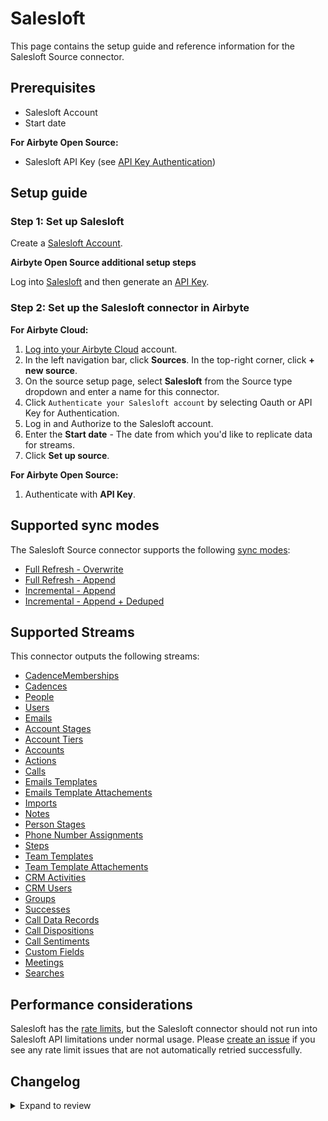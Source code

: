 # Salesloft

This page contains the setup guide and reference information for the Salesloft Source connector.

## Prerequisites

- Salesloft Account
- Start date

<!-- env:oss -->

**For Airbyte Open Source:**

- Salesloft API Key (see [API Key Authentication](https://developers.salesloft.com/api.html#!/Topic/apikey))
<!-- /env:oss -->

## Setup guide

### Step 1: Set up Salesloft

Create a [Salesloft Account](https://salesloft.com).

<!-- env:oss -->

**Airbyte Open Source additional setup steps**

Log into [Salesloft](https://salesloft.com) and then generate an [API Key](https://developers.salesloft.com/api.html#!/Topic/apikey).

<!-- /env:oss -->

<!-- env:cloud -->

### Step 2: Set up the Salesloft connector in Airbyte

**For Airbyte Cloud:**

1. [Log into your Airbyte Cloud](https://cloud.airbyte.com/workspaces) account.
2. In the left navigation bar, click **Sources**. In the top-right corner, click **+ new source**.
3. On the source setup page, select **Salesloft** from the Source type dropdown and enter a name for this connector.
4. Click `Authenticate your Salesloft account` by selecting Oauth or API Key for Authentication.
5. Log in and Authorize to the Salesloft account.
6. Enter the **Start date** - The date from which you'd like to replicate data for streams.
7. Click **Set up source**.

<!-- /env:cloud -->

<!-- env:oss -->

**For Airbyte Open Source:**

1. Authenticate with **API Key**.
<!-- /env:oss -->

## Supported sync modes

The Salesloft Source connector supports the following [ sync modes](https://docs.airbyte.com/cloud/core-concepts#connection-sync-modes):

- [Full Refresh - Overwrite](https://docs.airbyte.com/understanding-airbyte/connections/full-refresh-overwrite/)
- [Full Refresh - Append](https://docs.airbyte.com/understanding-airbyte/connections/full-refresh-append)
- [Incremental - Append](https://docs.airbyte.com/understanding-airbyte/connections/incremental-append)
- [Incremental - Append + Deduped](https://docs.airbyte.com/understanding-airbyte/connections/incremental-append-deduped)

## Supported Streams

This connector outputs the following streams:

- [CadenceMemberships](https://developers.salesloft.com/api.html#!/Cadence_Memberships/get_v2_cadence_memberships_json)
- [Cadences](https://developers.salesloft.com/api.html#!/Cadences/get_v2_cadences_json)
- [People](https://developers.salesloft.com/api.html#!/People/get_v2_people_json)
- [Users](https://developers.salesloft.com/api.html#!/Users/get_v2_users_json)
- [Emails](https://developers.salesloft.com/api.html#!/Emails/get_v2_activities_emails_json)
- [Account Stages](https://developers.salesloft.com/api.html#!/Account_Stages/get_v2_account_stages_json)
- [Account Tiers](https://developers.salesloft.com/api.html#!/Account_Tiers/get_v2_account_tiers_json)
- [Accounts](https://developers.salesloft.com/api.html#!/Accounts/get_v2_accounts_json)
- [Actions](https://developers.salesloft.com/api.html#!/Actions/get_v2_actions_json)
- [Calls](https://developers.salesloft.com/api.html#!/Calls/get_v2_activities_calls_json)
- [Emails Templates](https://developers.salesloft.com/api.html#!/Email_Templates/get_v2_email_templates_json)
- [Emails Template Attachements](https://developers.salesloft.com/api.html#!/Email_Template_Attachments/get_v2_email_template_attachments_json)
- [Imports](https://developers.salesloft.com/api.html#!/Imports/get_v2_imports_json)
- [Notes](https://developers.salesloft.com/api.html#!/Notes/get_v2_notes_json)
- [Person Stages](https://developers.salesloft.com/api.html#!/Person_Stages/get_v2_person_stages_json)
- [Phone Number Assignments](https://developers.salesloft.com/api.html#!/Phone_Number_Assignments/get_v2_phone_number_assignments_json)
- [Steps](https://developers.salesloft.com/api.html#!/Steps/get_v2_steps_json)
- [Team Templates](https://developers.salesloft.com/api.html#!/Team_Templates/get_v2_team_templates_json)
- [Team Template Attachements](https://developers.salesloft.com/api.html#!/Team_Template_Attachments/get_v2_team_template_attachments_json)
- [CRM Activities](https://developers.salesloft.com/api.html#!/CRM_Activities/get_v2_crm_activities_json)
- [CRM Users](https://developers.salesloft.com/api.html#!/Crm_Users/get_v2_crm_users_json)
- [Groups](https://developers.salesloft.com/api.html#!/Groups/get_v2_groups_json)
- [Successes](https://developers.salesloft.com/api.html#!/Successes/get_v2_successes_json)
- [Call Data Records](https://developers.salesloft.com/api.html#!/Call_Data_Records/get_v2_call_data_records_json)
- [Call Dispositions](https://developers.salesloft.com/api.html#!/Call_Dispositions/get_v2_call_dispositions_json)
- [Call Sentiments](https://developers.salesloft.com/api.html#!/Call_Sentiments/get_v2_call_sentiments_json)
- [Custom Fields](https://developers.salesloft.com/api.html#!/Custom_Fields/get_v2_custom_fields_json)
- [Meetings](https://developers.salesloft.com/api.html#!/Meetings/get_v2_meetings_json)
- [Searches](https://developers.salesloft.com/api.html#!/Searches/post_v2_searches_json)

## Performance considerations

Salesloft has the [rate limits](hhttps://developers.salesloft.com/api.html#!/Topic/RateLimiting), but the Salesloft connector should not run into Salesloft API limitations under normal usage. Please [create an issue](https://github.com/airbytehq/airbyte/issues) if you see any rate limit issues that are not automatically retried successfully.

## Changelog

<details>
  <summary>Expand to review</summary>

| Version | Date       | Pull Request                                             | Subject                                                        |
| :------ | :--------- | :------------------------------------------------------- | :------------------------------------------------------------- |
| 1.3.2 | 2024-12-28 | [49079](https://github.com/airbytehq/airbyte/pull/49079) | Update dependencies |
| 1.3.1 | 2024-12-03 | [48770](https://github.com/airbytehq/airbyte/pull/48770) | Remove duplication in manifest, fix query param updated_at[gt] |
| 1.3.0 | 2024-11-04 | [47298](https://github.com/airbytehq/airbyte/pull/47298) | Migrate to manifest only format |
| 1.2.24 | 2024-10-29 | [47048](https://github.com/airbytehq/airbyte/pull/47048) | Update dependencies |
| 1.2.23 | 2024-10-12 | [46833](https://github.com/airbytehq/airbyte/pull/46833) | Update dependencies |
| 1.2.22 | 2024-10-05 | [46491](https://github.com/airbytehq/airbyte/pull/46491) | Update dependencies |
| 1.2.21 | 2024-09-28 | [46186](https://github.com/airbytehq/airbyte/pull/46186) | Update dependencies |
| 1.2.20 | 2024-09-21 | [45726](https://github.com/airbytehq/airbyte/pull/45726) | Update dependencies |
| 1.2.19 | 2024-09-14 | [45500](https://github.com/airbytehq/airbyte/pull/45500) | Update dependencies |
| 1.2.18 | 2024-09-07 | [45238](https://github.com/airbytehq/airbyte/pull/45238) | Update dependencies |
| 1.2.17 | 2024-08-31 | [44967](https://github.com/airbytehq/airbyte/pull/44967) | Update dependencies |
| 1.2.16 | 2024-08-24 | [44642](https://github.com/airbytehq/airbyte/pull/44642) | Update dependencies |
| 1.2.15 | 2024-08-17 | [44301](https://github.com/airbytehq/airbyte/pull/44301) | Update dependencies |
| 1.2.14 | 2024-08-12 | [43910](https://github.com/airbytehq/airbyte/pull/43910) | Update dependencies |
| 1.2.13 | 2024-08-10 | [43524](https://github.com/airbytehq/airbyte/pull/43524) | Update dependencies |
| 1.2.12 | 2024-08-03 | [43051](https://github.com/airbytehq/airbyte/pull/43051) | Update dependencies |
| 1.2.11 | 2024-07-27 | [42800](https://github.com/airbytehq/airbyte/pull/42800) | Update dependencies |
| 1.2.10 | 2024-07-20 | [42258](https://github.com/airbytehq/airbyte/pull/42258) | Update dependencies |
| 1.2.9 | 2024-07-13 | [41699](https://github.com/airbytehq/airbyte/pull/41699) | Update dependencies |
| 1.2.8 | 2024-07-10 | [41532](https://github.com/airbytehq/airbyte/pull/41532) | Update dependencies |
| 1.2.7 | 2024-07-10 | [41327](https://github.com/airbytehq/airbyte/pull/41327) | Update dependencies |
| 1.2.6 | 2024-07-06 | [40896](https://github.com/airbytehq/airbyte/pull/40896) | Update dependencies |
| 1.2.5 | 2024-06-25 | [40437](https://github.com/airbytehq/airbyte/pull/40437) | Update dependencies |
| 1.2.4 | 2024-06-22 | [39974](https://github.com/airbytehq/airbyte/pull/39974) | Update dependencies |
| 1.2.3 | 2024-06-07 | [38362](https://github.com/airbytehq/airbyte/pull/38362) | Migrate to Low Code |
| 1.2.2 | 2024-06-04 | [39042](https://github.com/airbytehq/airbyte/pull/39042) | [autopull] Upgrade base image to v1.2.1 |
| 1.2.1 | 2024-05-20 | [38383](https://github.com/airbytehq/airbyte/pull/38383) | [autopull] base image + poetry + up_to_date |
| 1.2.0 | 2023-06-20 | [27505](https://github.com/airbytehq/airbyte/pull/27505) | Added new streams (Call Data Records, Call Dispositions, ... ) |
| 1.1.1 | 2023-06-17 | [27484](https://github.com/airbytehq/airbyte/pull/27484) | Bump version on py files updates |
| 1.1.0 | 2023-05-17 | [26188](https://github.com/airbytehq/airbyte/pull/26188) | Added `latest_active_date` field to the `Cadences` stream schema. |
| 1.0.0 | 2023-03-08 | [23937](https://github.com/airbytehq/airbyte/pull/23937) | Certify to Beta |
| 0.1.6 | 2023-03-07 | [22893](https://github.com/airbytehq/airbyte/pull/22893) | Specified date formatting in specification |
| 0.1.5 | 2023-03-07 | [23828](https://github.com/airbytehq/airbyte/pull/23828) | Use `start_date` to filter data |
| 0.1.4 | 2023-02-28 | [23564](https://github.com/airbytehq/airbyte/pull/23564) | Allow additional properties in spec and stream schemas |
| 0.1.3 | 2022-03-28 | [11460](https://github.com/airbytehq/airbyte/pull/11460) | Added multiple new streams (Accounts, Actions, Calls, Notes ... ) |
| 0.1.2 | 2022-03-17 | [11239](https://github.com/airbytehq/airbyte/pull/11239) | Added new Emails stream |
| 0.1.1 | 2022-01-25 | [8617](https://github.com/airbytehq/airbyte/pull/8617) | Update connector fields title/description |
| 0.1.0 | 2021-10-22 | [6962](https://github.com/airbytehq/airbyte/pull/6962) | Salesloft Connector | |

</details>
